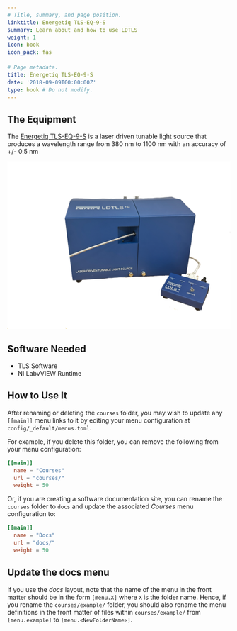 ```yaml
---
# Title, summary, and page position.
linktitle: Energetiq TLS-EQ-9-S
summary: Learn about and how to use LDTLS
weight: 1
icon: book
icon_pack: fas

# Page metadata.
title: Energetiq TLS-EQ-9-S
date: '2018-09-09T00:00:00Z'
type: book # Do not modify.
---
```


## The Equipment

The [Energetiq TLS-EQ-9-S](https://www.energetiq.com/tls-eq-9-tunable-light-source) is a laser driven tunable light source that produces a wavelength range from 380 nm to 1100 nm with an accuracy of +/- 0.5 nm

![LDTLS](/content/lab/Energetiq_TLS-EQ-9-S/IMG_1443.PNG)

## Software Needed
- TLS Software
- NI LabvVIEW Runtime
 
## How to Use It

After renaming or deleting the `courses` folder, you may wish to update any `[[main]]` menu links to it by editing your menu configuration at `config/_default/menus.toml`.

For example, if you delete this folder, you can remove the following from your menu configuration:

```toml
[[main]]
  name = "Courses"
  url = "courses/"
  weight = 50
```

Or, if you are creating a software documentation site, you can rename the `courses` folder to `docs` and update the associated _Courses_ menu configuration to:

```toml
[[main]]
  name = "Docs"
  url = "docs/"
  weight = 50
```

## Update the docs menu

If you use the _docs_ layout, note that the name of the menu in the front matter should be in the form `[menu.X]` where `X` is the folder name. Hence, if you rename the `courses/example/` folder, you should also rename the menu definitions in the front matter of files within `courses/example/` from `[menu.example]` to `[menu.<NewFolderName>]`.
